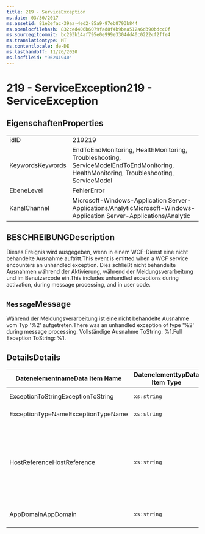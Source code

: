 ```yaml
---
title: 219 - ServiceException
ms.date: 03/30/2017
ms.assetid: 81e2efac-39aa-4ed2-85a9-97eb8793b844
ms.openlocfilehash: 832ced406b6079fad8f4b9bea512a6d390bdcc0f
ms.sourcegitcommit: bc293b14af795e0e999e3304dd40c0222cf2ffe4
ms.translationtype: MT
ms.contentlocale: de-DE
ms.lasthandoff: 11/26/2020
ms.locfileid: "96241940"
---
```

# <a name="219---serviceexception"></a><span data-ttu-id="11e80-102">219 - ServiceException</span><span class="sxs-lookup"><span data-stu-id="11e80-102">219 - ServiceException</span></span>

## <a name="properties"></a><span data-ttu-id="11e80-103">Eigenschaften</span><span class="sxs-lookup"><span data-stu-id="11e80-103">Properties</span></span>  
  
|||  
|-|-|  
|<span data-ttu-id="11e80-104">id</span><span class="sxs-lookup"><span data-stu-id="11e80-104">ID</span></span>|<span data-ttu-id="11e80-105">219</span><span class="sxs-lookup"><span data-stu-id="11e80-105">219</span></span>|  
|<span data-ttu-id="11e80-106">Keywords</span><span class="sxs-lookup"><span data-stu-id="11e80-106">Keywords</span></span>|<span data-ttu-id="11e80-107">EndToEndMonitoring, HealthMonitoring, Troubleshooting, ServiceModel</span><span class="sxs-lookup"><span data-stu-id="11e80-107">EndToEndMonitoring, HealthMonitoring, Troubleshooting, ServiceModel</span></span>|  
|<span data-ttu-id="11e80-108">Ebene</span><span class="sxs-lookup"><span data-stu-id="11e80-108">Level</span></span>|<span data-ttu-id="11e80-109">Fehler</span><span class="sxs-lookup"><span data-stu-id="11e80-109">Error</span></span>|  
|<span data-ttu-id="11e80-110">Kanal</span><span class="sxs-lookup"><span data-stu-id="11e80-110">Channel</span></span>|<span data-ttu-id="11e80-111">Microsoft-Windows-Application Server-Applications/Analytic</span><span class="sxs-lookup"><span data-stu-id="11e80-111">Microsoft-Windows-Application Server-Applications/Analytic</span></span>|  
  
## <a name="description"></a><span data-ttu-id="11e80-112">BESCHREIBUNG</span><span class="sxs-lookup"><span data-stu-id="11e80-112">Description</span></span>  

 <span data-ttu-id="11e80-113">Dieses Ereignis wird ausgegeben, wenn in einem WCF-Dienst eine nicht behandelte Ausnahme auftritt.</span><span class="sxs-lookup"><span data-stu-id="11e80-113">This event is emitted when a WCF service encounters an unhandled exception.</span></span> <span data-ttu-id="11e80-114">Dies schließt nicht behandelte Ausnahmen während der Aktivierung, während der Meldungsverarbeitung und im Benutzercode ein.</span><span class="sxs-lookup"><span data-stu-id="11e80-114">This includes unhandled exceptions during activation, during message processing, and in user code.</span></span>  
  
## <a name="message"></a><span data-ttu-id="11e80-115">`Message`</span><span class="sxs-lookup"><span data-stu-id="11e80-115">Message</span></span>  

 <span data-ttu-id="11e80-116">Während der Meldungsverarbeitung ist eine nicht behandelte Ausnahme vom Typ '%2' aufgetreten.</span><span class="sxs-lookup"><span data-stu-id="11e80-116">There was an unhandled exception of type '%2' during message processing.</span></span> <span data-ttu-id="11e80-117">Vollständige Ausnahme ToString: %1.</span><span class="sxs-lookup"><span data-stu-id="11e80-117">Full Exception ToString: %1.</span></span>  
  
## <a name="details"></a><span data-ttu-id="11e80-118">Details</span><span class="sxs-lookup"><span data-stu-id="11e80-118">Details</span></span>  
  
|<span data-ttu-id="11e80-119">Datenelementname</span><span class="sxs-lookup"><span data-stu-id="11e80-119">Data Item Name</span></span>|<span data-ttu-id="11e80-120">Datenelementtyp</span><span class="sxs-lookup"><span data-stu-id="11e80-120">Data Item Type</span></span>|<span data-ttu-id="11e80-121">BESCHREIBUNG</span><span class="sxs-lookup"><span data-stu-id="11e80-121">Description</span></span>|  
|--------------------|--------------------|-----------------|  
|<span data-ttu-id="11e80-122">ExceptionToString</span><span class="sxs-lookup"><span data-stu-id="11e80-122">ExceptionToString</span></span>|`xs:string`|<span data-ttu-id="11e80-123">Das Ergebnis des Aufrufens von `ToString`() für die CLR-Ausnahme.</span><span class="sxs-lookup"><span data-stu-id="11e80-123">The result of calling `ToString`() on the CLR exception.</span></span>|  
|<span data-ttu-id="11e80-124">ExceptionTypeName</span><span class="sxs-lookup"><span data-stu-id="11e80-124">ExceptionTypeName</span></span>|`xs:string`|<span data-ttu-id="11e80-125">Der CLR-FullName des Ausnahmetyps.</span><span class="sxs-lookup"><span data-stu-id="11e80-125">The CLR FullName of the exception's type.</span></span>|  
|<span data-ttu-id="11e80-126">HostReference</span><span class="sxs-lookup"><span data-stu-id="11e80-126">HostReference</span></span>|`xs:string`|<span data-ttu-id="11e80-127">Für im Internet gehostete Dienste identifiziert dieses Feld den Dienst in der Webhierarchie eindeutig.</span><span class="sxs-lookup"><span data-stu-id="11e80-127">For Web-hosted services, this field uniquely identifies the service in the Web hierarchy.</span></span> <span data-ttu-id="11e80-128">Sein Format ist als "Website Name Anwendungspfad für virtuelle Computer&#124;virtuellen Dienst Pfad&#124;Dienst Name '" definiert.</span><span class="sxs-lookup"><span data-stu-id="11e80-128">Its format is defined as 'Web Site Name Application Virtual Path&#124;Service Virtual Path&#124;ServiceName'.</span></span> <span data-ttu-id="11e80-129">Beispiel: "Default Web Site/calculatorapplication&#124;/CalculatorService.svc&#124;CalculatorService '.</span><span class="sxs-lookup"><span data-stu-id="11e80-129">Example: 'Default Web Site/CalculatorApplication&#124;/CalculatorService.svc&#124;CalculatorService'.</span></span>|  
|<span data-ttu-id="11e80-130">AppDomain</span><span class="sxs-lookup"><span data-stu-id="11e80-130">AppDomain</span></span>|`xs:string`|<span data-ttu-id="11e80-131">Die von AppDomain.CurrentDomain.FriendlyName zurückgegebene Zeichenfolge.</span><span class="sxs-lookup"><span data-stu-id="11e80-131">The string returned by AppDomain.CurrentDomain.FriendlyName.</span></span>|
